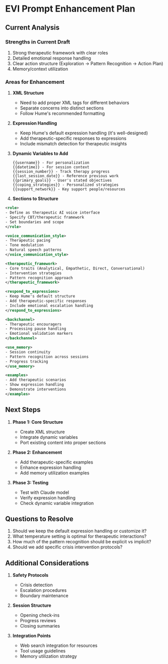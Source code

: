 # EVI Prompt Enhancement Plan

## Current Analysis

### Strengths in Current Draft
1. Strong therapeutic framework with clear roles
2. Detailed emotional response handling
3. Clear action structure (Exploration → Pattern Recognition → Action Plan)
4. Memory/context utilization

### Areas for Enhancement

1. **XML Structure**
   - Need to add proper XML tags for different behaviors
   - Separate concerns into distinct sections
   - Follow Hume's recommended formatting

2. **Expression Handling**
   - Keep Hume's default expression handling (it's well-designed)
   - Add therapeutic-specific responses to expressions
   - Include mismatch detection for therapeutic insights

3. **Dynamic Variables to Add**
   ```
   {{username}} - For personalization
   {{datetime}} - For session context
   {{session_number}} - Track therapy progress
   {{last_session_date}} - Reference previous work
   {{primary_goals}} - User's stated objectives
   {{coping_strategies}} - Personalized strategies
   {{support_network}} - Key support people/resources
   ```

4. **Sections to Structure**

```xml
<role>
- Define as therapeutic AI voice interface
- Specify CBT/therapeutic framework
- Set boundaries and scope
</role>

<voice_communication_style>
- Therapeutic pacing
- Tone modulation
- Natural speech patterns
</voice_communication_style>

<therapeutic_framework>
- Core traits (Analytical, Empathetic, Direct, Conversational)
- Intervention strategies
- Pattern recognition approach
</therapeutic_framework>

<respond_to_expressions>
- Keep Hume's default structure
- Add therapeutic-specific responses
- Include emotional escalation handling
</respond_to_expressions>

<backchannel>
- Therapeutic encouragers
- Processing pause handling
- Emotional validation markers
</backchannel>

<use_memory>
- Session continuity
- Pattern recognition across sessions
- Progress tracking
</use_memory>

<examples>
- Add therapeutic scenarios
- Show expression handling
- Demonstrate interventions
</examples>
```

## Next Steps

1. **Phase 1: Core Structure**
   - Create XML structure
   - Integrate dynamic variables
   - Port existing content into proper sections

2. **Phase 2: Enhancement**
   - Add therapeutic-specific examples
   - Enhance expression handling
   - Add memory utilization examples

3. **Phase 3: Testing**
   - Test with Claude model
   - Verify expression handling
   - Check dynamic variable integration

## Questions to Resolve

1. Should we keep the default expression handling or customize it?
2. What temperature setting is optimal for therapeutic interactions?
3. How much of the pattern recognition should be explicit vs implicit?
4. Should we add specific crisis intervention protocols?

## Additional Considerations

1. **Safety Protocols**
   - Crisis detection
   - Escalation procedures
   - Boundary maintenance

2. **Session Structure**
   - Opening check-ins
   - Progress reviews
   - Closing summaries

3. **Integration Points**
   - Web search integration for resources
   - Tool usage guidelines
   - Memory utilization strategy
